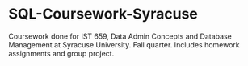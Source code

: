 # SQL-Coursework-Syracuse
Coursework done for IST 659, Data Admin Concepts and Database Management at Syracuse University. Fall quarter. Includes homework assignments and group project.
